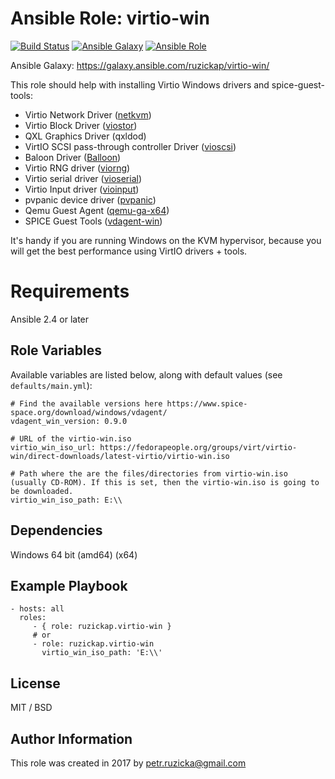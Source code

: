 # Ansible Role: virtio-win

[![Build Status](https://travis-ci.org/ruzickap/ansible-role-virtio-win.svg?branch=master)](https://travis-ci.org/ruzickap/ansible-role-virtio-win)
[![Ansible Galaxy](https://img.shields.io/ansible/role/21593.svg)](https://galaxy.ansible.com/ruzickap/virtio-win/)
[![Ansible Role](https://img.shields.io/ansible/role/d/21593.svg)](https://galaxy.ansible.com/ruzickap/virtio-win/)

Ansible Galaxy: https://galaxy.ansible.com/ruzickap/virtio-win/

This role should help with installing Virtio Windows drivers and spice-guest-tools:

* Virtio Network Driver ([netkvm](https://github.com/virtio-win/kvm-guest-drivers-windows/tree/master/NetKVM))
* Virtio Block Driver ([viostor](https://github.com/virtio-win/kvm-guest-drivers-windows/tree/master/viostor))
* QXL Graphics Driver (qxldod)
* VirtIO SCSI pass-through controller Driver ([vioscsi](https://github.com/virtio-win/kvm-guest-drivers-windows/tree/master/vioscsi))
* Baloon Driver ([Balloon](https://github.com/virtio-win/kvm-guest-drivers-windows/tree/master/Balloon))
* Virtio RNG driver ([viorng](https://github.com/virtio-win/kvm-guest-drivers-windows/tree/master/viorng))
* Virtio serial driver ([vioserial](https://github.com/virtio-win/kvm-guest-drivers-windows/tree/master/vioserial))
* Virtio Input driver ([vioinput](https://github.com/virtio-win/kvm-guest-drivers-windows/tree/master/vioinput))
* pvpanic device driver ([pvpanic](https://github.com/virtio-win/kvm-guest-drivers-windows/tree/master/pvpanic))
* Qemu Guest Agent ([qemu-ga-x64](https://wiki.libvirt.org/page/Qemu_guest_agent))
* SPICE Guest Tools ([vdagent-win](https://www.spice-space.org))

It's handy if you are running Windows on the KVM hypervisor, because you will get the best performance using VirtIO drivers + tools.

# Requirements

Ansible 2.4 or later

## Role Variables

Available variables are listed below, along with default values (see `defaults/main.yml`):

    # Find the available versions here https://www.spice-space.org/download/windows/vdagent/
    vdagent_win_version: 0.9.0

    # URL of the virtio-win.iso
    virtio_win_iso_url: https://fedorapeople.org/groups/virt/virtio-win/direct-downloads/latest-virtio/virtio-win.iso

    # Path where the are the files/directories from virtio-win.iso (usually CD-ROM). If this is set, then the virtio-win.iso is going to be downloaded.
    virtio_win_iso_path: E:\\

## Dependencies

Windows 64 bit (amd64) (x64)

## Example Playbook

    - hosts: all
      roles:
         - { role: ruzickap.virtio-win }
         # or
         - role: ruzickap.virtio-win
           virtio_win_iso_path: 'E:\\'

## License

MIT / BSD

## Author Information

This role was created in 2017 by <petr.ruzicka@gmail.com>
